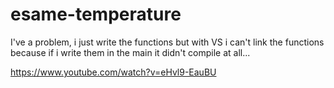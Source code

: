 # esame-temperature
I've a problem, i just write the functions but with VS i can't link the functions because if i write them in the main it didn't compile at all... 


https://www.youtube.com/watch?v=eHvl9-EauBU

